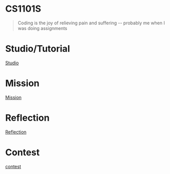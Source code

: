 # CS1101S
> Coding is the joy of relieving pain and suffering -- probably me when I was doing assignments

# Studio/Tutorial
[Studio](https://github.com/mervyn-teo/CS1101S/tree/main/Studio)

# Mission
[Mission](https://github.com/mervyn-teo/CS1101S/tree/main/Mission)  

# Reflection
[Reflection](https://github.com/mervyn-teo/CS1101S/tree/main/Reflection)  

# Contest
[contest](https://github.com/mervyn-teo/CS1101S/tree/main/Contest)  
